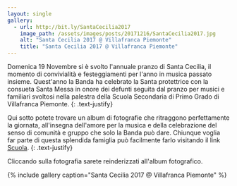 ```yaml
---
layout: single
gallery:
  - url: http://bit.ly/SantaCecilia2017
    image_path: /assets/images/posts/20171216/SantaCecilia2017.jpg
    alt: "Santa Cecilia 2017 @ Villafranca Piemonte"
    title: "Santa Cecilia 2017 @ Villafranca Piemonte"
---
```

Domenica 19 Novembre si è svolto l'annuale pranzo di Santa Cecilia, il momento di convivialità e festeggiamenti per l'anno in musica passato insieme. Quest'anno la Banda ha celebrato la Santa protettrice con la consueta Santa Messa in onore dei defunti seguita dal pranzo per musici e familiari svoltosi nella palestra della Scuola Secondaria di Primo Grado di Villafranca Piemonte.
{: .text-justify}

Qui sotto potete trovare un album di fotografie che ritraggono perfettamente la giornata, all'insegna dell'amore per la musica e della celebrazione del senso di comunità e gruppo che solo la Banda può dare. Chiunque voglia far parte di questa splendida famiglia può facilmente farlo visitando il link [Scuola](/scuola).
{: .text-justify}

Cliccando sulla fotografia sarete reinderizzati all'album fotografico.

{% include gallery caption="Santa Cecilia 2017 @ Villafranca Piemonte" %}